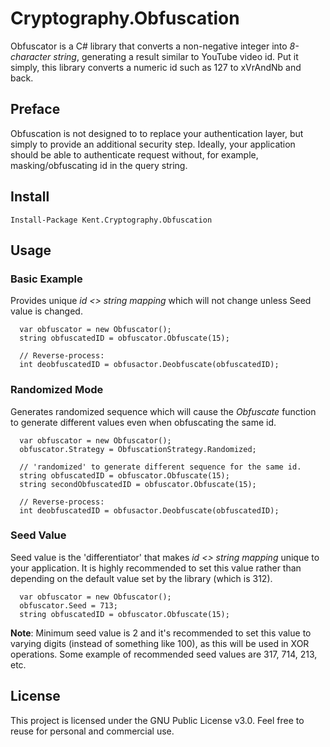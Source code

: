 # Cryptography.Obfuscation
Obfuscator is a C# library that converts a non-negative integer into *8-character string*, generating a result similar to YouTube video id. Put it simply, this library converts a numeric id such as 127 to xVrAndNb and back.

Preface
------
Obfuscation is not designed to to replace your authentication layer, but simply to provide an additional security step. Ideally, your application should be able to authenticate request without, for example, masking/obfuscating id in the query string.

Install
------
```
Install-Package Kent.Cryptography.Obfuscation
```

Usage
------
### Basic Example
Provides unique *id <> string mapping* which will not change unless Seed value is changed.
```
  var obfuscator = new Obfuscator();
  string obfuscatedID = obfuscator.Obfuscate(15);
  
  // Reverse-process:
  int deobfuscatedID = obfusactor.Deobfuscate(obfuscatedID);
```

### Randomized Mode
Generates randomized sequence which will cause the *Obfuscate* function to generate different values even when obfuscating the same id.
```
  var obfuscator = new Obfuscator();
  obfuscator.Strategy = ObfuscationStrategy.Randomized;
  
  // 'randomized' to generate different sequence for the same id.
  string obfuscatedID = obfuscator.Obfuscate(15);
  string secondObfuscatedID = obfuscator.Obfuscate(15);
  
  // Reverse-process:
  int deobfuscatedID = obfusactor.Deobfuscate(obfuscatedID);
```

### Seed Value
Seed value is the 'differentiator' that makes *id <> string mapping* unique to your application. It is highly recommended to set this value rather than depending on the default value set by the library (which is 312).
```
  var obfuscator = new Obfuscator();
  obfuscator.Seed = 713;
  string obfuscatedID = obfuscator.Obfuscate(15);
```
**Note**: Minimum seed value is 2 and it's recommended to set this value to varying digits (instead of something like 100), as this will be used in XOR operations. Some example of recommended seed values are 317, 714, 213, etc.

License
------
This project is licensed under the GNU Public License v3.0. Feel free to reuse for personal and commercial use.

